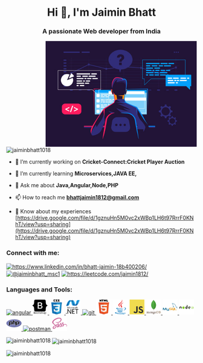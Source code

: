 <h1 align="center">Hi 👋, I'm Jaimin Bhatt</h1>
<h3 align="center">A passionate Web developer from India</h3>
<img align="right" alt="coding" width="400" src="b726a047-e9f9-45a4-97e0-365dbadb318c.jpeg">

<p align="left"> <img src="https://komarev.com/ghpvc/?username=jaiminbhatt1018&label=Profile%20views&color=0e75b6&style=flat" alt="jaiminbhatt1018" /> </p>

- 🔭 I’m currently working on **Cricket-Connect:Cricket Player Auction**

- 🌱 I’m currently learning **Microservices,JAVA EE,**

- 💬 Ask me about **Java,Angular,Node,PHP**

- 📫 How to reach me **bhattjaimin1812@gmail.com**

- 📄 Know about my experiences [https://drive.google.com/file/d/1gznuHn5M0vc2xWBp1LH6t97RrrF0KNhT/view?usp=sharing](https://drive.google.com/file/d/1gznuHn5M0vc2xWBp1LH6t97RrrF0KNhT/view?usp=sharing)

<h3 align="left">Connect with me:</h3>
<p align="left">
<a href="https://linkedin.com/in/https://www.linkedin.com/in/bhatt-jaimin-18b400206/" target="blank"><img align="center" src="https://raw.githubusercontent.com/rahuldkjain/github-profile-readme-generator/master/src/images/icons/Social/linked-in-alt.svg" alt="https://www.linkedin.com/in/bhatt-jaimin-18b400206/" height="30" width="40" /></a>
<a href="https://www.hackerrank.com/@jaiminbhatt_msc1" target="blank"><img align="center" src="https://raw.githubusercontent.com/rahuldkjain/github-profile-readme-generator/master/src/images/icons/Social/hackerrank.svg" alt="@jaiminbhatt_msc1" height="30" width="40" /></a>
<a href="https://www.leetcode.com/https://leetcode.com/jaimin1812/" target="blank"><img align="center" src="https://raw.githubusercontent.com/rahuldkjain/github-profile-readme-generator/master/src/images/icons/Social/leet-code.svg" alt="https://leetcode.com/jaimin1812/" height="30" width="40" /></a>
</p>

<h3 align="left">Languages and Tools:</h3>
<p align="left"> <a href="https://angular.io" target="_blank" rel="noreferrer"> <img src="https://angular.io/assets/images/logos/angular/angular.svg" alt="angular" width="40" height="40"/> </a> <a href="https://getbootstrap.com" target="_blank" rel="noreferrer"> <img src="https://raw.githubusercontent.com/devicons/devicon/master/icons/bootstrap/bootstrap-plain-wordmark.svg" alt="bootstrap" width="40" height="40"/> </a> <a href="https://www.w3schools.com/css/" target="_blank" rel="noreferrer"> <img src="https://raw.githubusercontent.com/devicons/devicon/master/icons/css3/css3-original-wordmark.svg" alt="css3" width="40" height="40"/> </a> <a href="https://dotnet.microsoft.com/" target="_blank" rel="noreferrer"> <img src="https://raw.githubusercontent.com/devicons/devicon/master/icons/dot-net/dot-net-original-wordmark.svg" alt="dotnet" width="40" height="40"/> </a> <a href="https://git-scm.com/" target="_blank" rel="noreferrer"> <img src="https://www.vectorlogo.zone/logos/git-scm/git-scm-icon.svg" alt="git" width="40" height="40"/> </a> <a href="https://www.w3.org/html/" target="_blank" rel="noreferrer"> <img src="https://raw.githubusercontent.com/devicons/devicon/master/icons/html5/html5-original-wordmark.svg" alt="html5" width="40" height="40"/> </a> <a href="https://www.java.com" target="_blank" rel="noreferrer"> <img src="https://raw.githubusercontent.com/devicons/devicon/master/icons/java/java-original.svg" alt="java" width="40" height="40"/> </a> <a href="https://developer.mozilla.org/en-US/docs/Web/JavaScript" target="_blank" rel="noreferrer"> <img src="https://raw.githubusercontent.com/devicons/devicon/master/icons/javascript/javascript-original.svg" alt="javascript" width="40" height="40"/> </a> <a href="https://www.mongodb.com/" target="_blank" rel="noreferrer"> <img src="https://raw.githubusercontent.com/devicons/devicon/master/icons/mongodb/mongodb-original-wordmark.svg" alt="mongodb" width="40" height="40"/> </a> <a href="https://www.mysql.com/" target="_blank" rel="noreferrer"> <img src="https://raw.githubusercontent.com/devicons/devicon/master/icons/mysql/mysql-original-wordmark.svg" alt="mysql" width="40" height="40"/> </a> <a href="https://nodejs.org" target="_blank" rel="noreferrer"> <img src="https://raw.githubusercontent.com/devicons/devicon/master/icons/nodejs/nodejs-original-wordmark.svg" alt="nodejs" width="40" height="40"/> </a> <a href="https://www.php.net" target="_blank" rel="noreferrer"> <img src="https://raw.githubusercontent.com/devicons/devicon/master/icons/php/php-original.svg" alt="php" width="40" height="40"/> </a> <a href="https://postman.com" target="_blank" rel="noreferrer"> <img src="https://www.vectorlogo.zone/logos/getpostman/getpostman-icon.svg" alt="postman" width="40" height="40"/> </a> <a href="https://sass-lang.com" target="_blank" rel="noreferrer"> <img src="https://raw.githubusercontent.com/devicons/devicon/master/icons/sass/sass-original.svg" alt="sass" width="40" height="40"/> </a> </p>

<p><img align="left" src="https://github-readme-stats.vercel.app/api/top-langs?username=jaiminbhatt1018&show_icons=true&locale=en&layout=compact" alt="jaiminbhatt1018" /></p>

<p>&nbsp;<img align="center" src="https://github-readme-stats.vercel.app/api?username=jaiminbhatt1018&show_icons=true&locale=en" alt="jaiminbhatt1018" /></p>

<p><img align="center" src="https://github-readme-streak-stats.herokuapp.com/?user=jaiminbhatt1018&" alt="jaiminbhatt1018" /></p>
